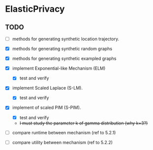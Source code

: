 # ElasticPrivacy

## TODO

- [ ] methods for generating synthetic location trajectory. 


- [x]  methods for generating synthetic random graphs


- [x] methods for generating synthetic exampled graphs


- [x] implement Exponential-like Mechanism (ELM)
  - [x] test and verify


- [x] implement Scaled Laplace (S-LM).
  - [x] test and verify


- [x] implement of scaled PIM (S-PIM).
  - [x] test and verify
  - ~~I must study the parameter k of gamma distribution (why k=3?)~~


- [ ] compare runtime between mechanism (ref to 5.2.1)


- [ ] compare utility between mechanism (ref to 5.2.2)
